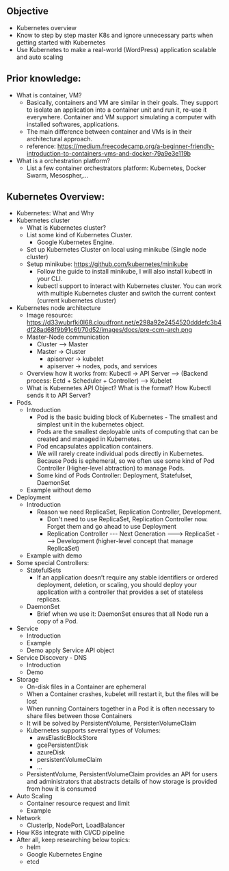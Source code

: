## Objective
- Kubernetes overview
- Know to step by step master K8s and ignore unnecessary parts when getting started with Kubernetes
- Use Kubernetes to make a real-world (WordPress) application scalable and auto scaling
## Prior knowledge:
- What is container, VM?
    - Basically, containers and VM are similar in their goals. They support to isolate an application into a container unit and run it, re-use it everywhere. Container and VM support simulating a computer with installed softwares, applications.
    - The main difference between container and VMs is in their architectural approach.
    - reference: https://medium.freecodecamp.org/a-beginner-friendly-introduction-to-containers-vms-and-docker-79a9e3e119b    
- What is a orchestration platform? 
    - List a few container orchestrators platform: Kubernetes, Docker Swarm, Mesospher,...
## Kubernetes Overview:
- Kubernetes: What and Why
- Kubernetes cluster
    - What is Kubernetes cluster?
    - List some kind of Kubernetes Cluster.
        - Google Kubernetes Engine.
    - Set up Kubernetes Cluster on local using minikube (Single node cluster)
    - Setup minikube: https://github.com/kubernetes/minikube        
        - Follow the guide to install minikube, I will also install kubectl in your CLI.
        - kubectl support to interact with Kubernetes cluster. You can work with multiple Kubernetes cluster and switch the current context (current kubernetes cluster)
- Kubernetes node architecture
    - Image resource: https://d33wubrfki0l68.cloudfront.net/e298a92e2454520dddefc3b4df28ad68f9b91c6f/70d52/images/docs/pre-ccm-arch.png
    - Master-Node communication    
        - Cluster --> Master
        - Master -> Cluster
            - apiserver -> kubelet
            - apiserver -> nodes, pods, and services
    - Overview how it works from: Kubectl -> API Server --> (Backend process: Ectd + Scheduler + Controller) --> Kubelet
    - What is Kubernetes API Object? What is the format? How Kubectl sends it to API Server?
- Pods.
    - Introduction
        - Pod is the basic buiding block of Kubernetes - The smallest and simplest unit in the kubernetes object.
        - Pods are the smallest deployable units of computing that can be created and managed in Kubernetes.
        - Pod encapsulates application containers.
        - We will rarely create individual pods directly in Kubernetes. Because Pods is ephemeral, so we often use some kind of Pod Controller (Higher-level abtraction) to manage Pods.
        - Some kind of Pods Controller: Deployment, Statefulset, DaemonSet
    - Example without demo
- Deployment
    - Introduction
        - Reason we need ReplicaSet, Replication Controller, Development.
            - Don't need to use ReplicaSet, Replication Controller now. Forget them and go ahead to use Deployment
            - Replication Controller --- Next Generation ---> ReplicaSet ---> Development (higher-level concept that manage ReplicaSet)       
    - Example with demo
- Some special Controllers: 
    - StatefulSets        
        -  If an application doesn’t require any stable identifiers or ordered deployment, deletion, or scaling, you should deploy your application with a controller that provides a set of stateless replicas.
    - DaemonSet
        - Brief when we use it: DaemonSet ensures that all Node run a copy of a Pod.        
- Service 
    -  Introduction
    -  Example
    -  Demo apply Service API object
-  Service Discovery - DNS
    -   Introduction
    -   Demo
-  Storage
    - On-disk files in a Container are ephemeral
    - When a Container crashes, kubelet will restart it, but the files will be lost
    - When running Containers together in a Pod it is often necessary to share files between those Containers
    - It will be solved by PersistentVolume, PersistenVolumeClaim
    - Kubernetes supports several types of Volumes:
        - awsElasticBlockStore
        - gcePersistentDisk
        - azureDisk      
        - persistentVolumeClaim
        - ...
    - PersistentVolume, PersistentVolumeClaim provides an API for users and administrators that abstracts details of how storage is provided from how it is consumed
- Auto Scaling
    - Container resource request and limit
    - Example 
- Network
    - ClusterIp, NodePort, LoadBalancer
- How K8s integrate with CI/CD pipeline
- After all, keep researching below topics:
    -   helm
    -   Google Kubernetes Engine
    -   etcd